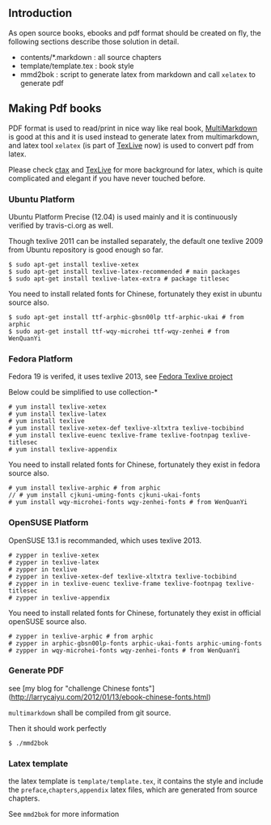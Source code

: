 ## Introduction ##

As open source books, ebooks and pdf format should be created on fly, the following sections describe those solution in detail.

 * contents/*.markdown : all source chapters
 * template/template.tex : book style
 * mmd2bok : script to generate latex from markdown and call `xelatex` to generate pdf

## Making Pdf books ##
PDF format is used to read/print in nice way like real book, [MultiMarkdown](http://fletcherpenney.net/multimarkdown/) is good at this and it is used instead to generate latex from multimarkdown, and latex tool `xelatex` (is part of [TexLive][texlive] now) is used to convert pdf from latex.

Please check [ctax](http://www.ctan.org/) and [TexLive][texlive] for more background for latex, which is quite complicated and elegant if you have never touched before.

### Ubuntu Platform ###

Ubuntu Platform Precise (12.04) is used mainly and it is continuously verified by travis-ci.org as well. 

Though texlive 2011 can be installed separately, the default one texlive 2009 from Ubuntu repository is good enough so far. 

    $ sudo apt-get install texlive-xetex
    $ sudo apt-get install texlive-latex-recommended # main packages
    $ sudo apt-get install texlive-latex-extra # package titlesec
	
You need to install related fonts for Chinese, fortunately they exist in ubuntu source also.
    
    $ sudo apt-get install ttf-arphic-gbsn00lp ttf-arphic-ukai # from arphic 
    $ sudo apt-get install ttf-wqy-microhei ttf-wqy-zenhei # from WenQuanYi


### Fedora Platform ###

Fedora 19 is verifed, it uses texlive 2013, see  [Fedora Texlive project](http://fedoraproject.org/wiki/Features/TeXLive)

Below could be simplified to use collection-*

    # yum install texlive-xetex
    # yum install texlive-latex
    # yum install texlive
    # yum install texlive-xetex-def texlive-xltxtra texlive-tocbibind
    # yum install texlive-euenc texlive-frame texlive-footnpag texlive-titlesec
    # yum install texlive-appendix
    
You need to install related fonts for Chinese, fortunately they exist in fedora source also.
    
    # yum install texlive-arphic # from arphic
    // # yum install cjkuni-uming-fonts cjkuni-ukai-fonts
    # yum install wqy-microhei-fonts wqy-zenhei-fonts # from WenQuanYi
    
### OpenSUSE Platform ###

OpenSUSE 13.1 is recommanded, which uses texlive 2013.

    # zypper in texlive-xetex
    # zypper in texlive-latex
    # zypper in texlive
    # zypper in texlive-xetex-def texlive-xltxtra texlive-tocbibind
    # zypper in in texlive-euenc texlive-frame texlive-footnpag texlive-titlesec
    # zypper in texlive-appendix
    
You need to install related fonts for Chinese, fortunately they exist in official openSUSE source also.
    
    # zypper in texlive-arphic # from arphic
    # zypper in arphic-gbsn00lp-fonts arphic-ukai-fonts arphic-uming-fonts
    # zypper in wqy-microhei-fonts wqy-zenhei-fonts # from WenQuanYi
    

### Generate PDF ###

see [my blog for "challenge Chinese fonts"] (http://larrycaiyu.com/2012/01/13/ebook-chinese-fonts.html)

`multimarkdown` shall be compiled from git source.

Then it should work perfectly

	$ ./mmd2bok

### Latex template ###

the latex template is `template/template.tex`, it contains the style and include the `preface`,`chapters`,`appendix` latex files, which are generated from source chapters.

See `mmd2bok` for more information
    
[texlive]: http://www.tug.org/texlive/
